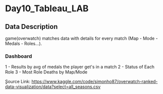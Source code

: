 # Day10_Tableau_LAB

## Data Description
game(overwatch) matches data with details for every match (Map - Mode - Medals - Roles...).

### Dashboard
1 - Results by avg of medals the player get's in a match
2 - Status of Each Role
3 - Most Role Deaths by Map/Mode

ٍSource Link: https://www.kaggle.com/code/simonho87/overwatch-ranked-data-visualization/data?select=all_seasons.csv
